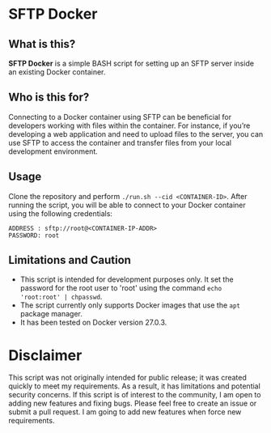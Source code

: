 # SFTP Docker

## What is this?
**SFTP Docker** is a simple BASH script for setting up an SFTP server inside an existing Docker container.

## Who is this for?
Connecting to a Docker container using SFTP can be beneficial for developers working with files within the container. For instance, if you’re developing a web application and need to upload files to the server, you can use SFTP to access the container and transfer files from your local development environment.

## Usage
Clone the repository and perform `./run.sh --cid <CONTAINER-ID>`.
After running the script, you will be able to connect to your Docker container using the following credentials:
````
ADDRESS : sftp://root@<CONTAINER-IP-ADDR>
PASSWORD: root
````

## Limitations and Caution
- This script is intended for development purposes only. It set the password for the root user to 'root' using the command `echo 'root:root' | chpasswd`.
- The script currently only supports Docker images that use the `apt` package manager.
- It has been tested on Docker version 27.0.3.
  
# Disclaimer
This script was not originally intended for public release; it was created quickly to meet my requirements. As a result, it has limitations and potential security concerns.
If this script is of interest to the community, I am open to adding new features and fixing bugs. Please feel free to create an issue or submit a pull request.
I am going to add new features when force new requirements.